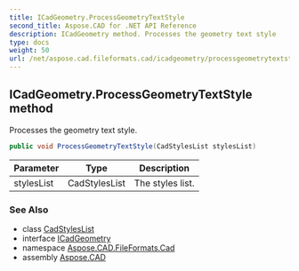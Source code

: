 ```yaml
---
title: ICadGeometry.ProcessGeometryTextStyle
second_title: Aspose.CAD for .NET API Reference
description: ICadGeometry method. Processes the geometry text style
type: docs
weight: 50
url: /net/aspose.cad.fileformats.cad/icadgeometry/processgeometrytextstyle/
---
```

## ICadGeometry.ProcessGeometryTextStyle method

Processes the geometry text style.

```csharp
public void ProcessGeometryTextStyle(CadStylesList stylesList)
```

| Parameter | Type | Description |
| --- | --- | --- |
| stylesList | CadStylesList | The styles list. |

### See Also

* class [CadStylesList](../../cadstyleslist/)
* interface [ICadGeometry](../)
* namespace [Aspose.CAD.FileFormats.Cad](../../../aspose.cad.fileformats.cad/)
* assembly [Aspose.CAD](../../../)


